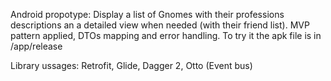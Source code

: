 Android propotype:
  Display a list of Gnomes with their professions descriptions an a detailed view when needed (with their friend list). 
  MVP pattern applied, DTOs mapping and error handling. To try it the apk file is in /app/release

Library ussages:
  Retrofit,
  Glide,
  Dagger 2,
  Otto (Event bus)

